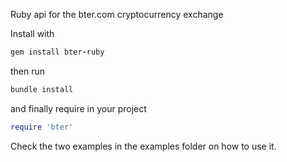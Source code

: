 Ruby api for the bter.com cryptocurrency exchange

Install with
```ruby
gem install bter-ruby
```
then run
```ruby
bundle install
```
and finally require in your project
```ruby
require 'bter'
```

Check the two examples in the examples folder on how to use it.

